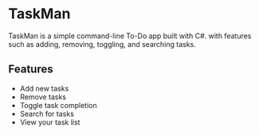 # TaskMan

TaskMan is a simple command-line To-Do app built with C#. with features such as adding, removing, toggling, and searching tasks.

## Features

- Add new tasks
- Remove tasks
- Toggle task completion
- Search for tasks
- View your task list 

